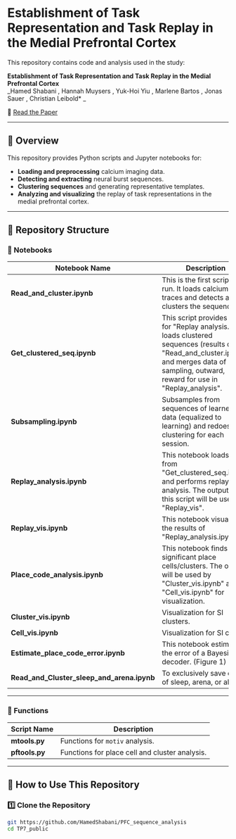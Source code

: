# Establishment of Task Representation and Task Replay in the Medial Prefrontal Cortex

This repository contains code and analysis used in the study:

**Establishment of Task Representation and Task Replay in the Medial Prefrontal Cortex**  
_Hamed Shabani , Hannah Muysers , Yuk-Hoi Yiu , Marlene Bartos , Jonas Sauer , Christian Leibold* _

📄 [Read the Paper](https://www.)

---

## 📌 Overview

This repository provides Python scripts and Jupyter notebooks for:
- **Loading and preprocessing** calcium imaging data.
- **Detecting and extracting** neural burst sequences.
- **Clustering sequences** and generating representative templates.
- **Analyzing and visualizing** the replay of task representations in the medial prefrontal cortex.

---

## 📁 Repository Structure

### 📝 Notebooks

| Notebook Name | Description |
|--------------|-------------|
| **Read_and_cluster.ipynb** | This is the first script to run. It loads calcium traces and detects and clusters the sequences. |
| **Get_clustered_seq.ipynb** | This script provides data for "Replay analysis." It loads clustered sequences (results of "Read_and_cluster.ipynb") and merges data of sampling, outward, reward for use in "Replay_analysis". |
| **Subsampling.ipynb** | Subsamples from sequences of learned data (equalized to learning) and redoes clustering for each session. |
| **Replay_analysis.ipynb** | This notebook loads data from "Get_clustered_seq.ipynb" and performs replay analysis. The output of this script will be used by "Replay_vis". |
| **Replay_vis.ipynb** | This notebook visualizes the results of "Replay_analysis.ipynb". |
| **Place_code_analysis.ipynb** | This notebook finds significant place cells/clusters. The output will be used by "Cluster_vis.ipynb" and "Cell_vis.ipynb" for visualization. |
| **Cluster_vis.ipynb** | Visualization for SI clusters. |
| **Cell_vis.ipynb** | Visualization for SI cells. |
| **Estimate_place_code_error.ipynb** | This notebook estimates the error of a Bayesian decoder. (Figure 1) |
| **Read_and_Cluster_sleep_and_arena.ipynb** | To exclusively save data of sleep, arena, or all data. |

---

### 📌 Functions

| Script Name | Description |
|------------|-------------|
| **mtools.py** | Functions for `motiv` analysis. |
| **pftools.py** | Functions for place cell and cluster analysis. |

---

## 🚀 How to Use This Repository

### 1️⃣ Clone the Repository
```bash
git https://github.com/HamedShabani/PFC_sequence_analysis
cd TP7_public

